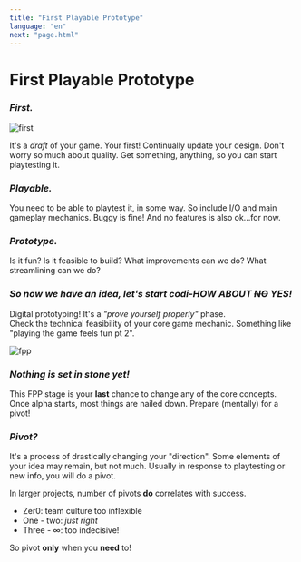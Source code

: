 ```yaml
---
title: "First Playable Prototype"
language: "en"
next: "page.html"
---
```

# First Playable Prototype

### _First._

![first](https://media.tenor.com/images/a8e424081798c21b01dfbd830e5d5e19/tenor.gif)

It's a _draft_ of your game. Your first! Continually update your design. Don't worry so much about quality. Get something, anything, so you can start playtesting it.

### _Playable._
You need to be able to playtest it, in some way. So include I/O and main gameplay mechanics. Buggy is fine! And no features is also ok...for now.

### _Prototype._
Is it fun? Is it feasible to build? What improvements can we do? What streamlining can we do?

### _So now we have an idea, let's start codi-HOW ABOUT ~~NO~~ YES!_
Digital prototyping! It's a _"prove yourself properly"_ phase.  
Check the technical feasibility of your core game mechanic. Something like "playing the game feels fun pt 2".

![fpp](https://img.itch.zone/aW1nLzI1NzkyODUuZ2lm/347x500/nqPVGV.gif)

### _Nothing is set in stone yet!_
This FPP stage is your **last** chance to change any of the core concepts. Once alpha starts, most things are nailed down. Prepare (mentally) for a pivot!

### _Pivot?_
It's a process of drastically changing your "direction". Some elements of your idea may remain, but not much. Usually in response to playtesting or new info, you will do a pivot. 

In larger projects, number of pivots **do** correlates with success.
- Zer0: team culture too inflexible
- One - two: _just right_
- Three - ∞: too indecisive!

So pivot **only** when you **need** to!



